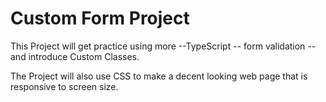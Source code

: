 # Custom Form Project

 This Project will get practice using more
 --TypeScript
 -- form validation
 -- and introduce Custom Classes.

 The Project will also use CSS to make a decent looking web page that is responsive to screen size.
